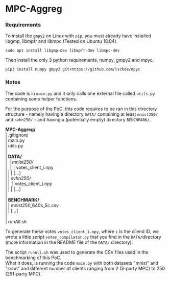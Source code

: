 # MPC-Aggreg



### Requirements

To install the `gmpy2` on Linux with `pip`, you must already have installed libgmp, libmpfr and libmpc (Tested on Ubuntu 18.04).

`sudo apt install libgmp-dev libmpfr-dev libmpc-dev`



Then install the only 3 python requirements, numpy, gmpy2 and mpyc.

`pip3 install numpy gmpy2 git+https://github.com/lschoe/mpyc`



### Notes

The code is in `main.py` and it only calls one external file called `utils.py` containing some helper functions.

For the purpose of the PoC, this code requires to be ran in this directory structure - namely having a directory `DATA/` containing at least `mnist250/` and `svhn250/` - and having a (potentially empty) directory `BENCHMARK/`.



**MPC-Aggreg/** <br>
| .gitignore <br>
| main.py <br>
| utils.py <br>
| <br>
| **DATA/** <br>
|  |  *mnist250/* <br>
|  |  |  votes_client_i.npy <br>
|  |  |  […] <br>
|  |  *svhn250/* <br>
|  |  |  votes_client_i.npy <br>
|  |  |  […] <br>
| <br>
| **BENCHMARK/** <br>
|  |  mnist250_640s_5c.csv <br>
|  |  […] <br>
| <br>
| runAll.sh <br>



To generate these votes `votes_client_i.npy`, where `i` is the cliend ID, we wrote a little script `votes_compilator.py` that you find in the `DATA/`directory (more information in the README file of the `DATA/` directory).



The script `runAll.sh` was used to generate the CSV files used in the benchmarking of this PoC. <br>
What it does, is running the code `main.py` with both datasets "mnist" and "svhn" and different number of clients ranging from 2 (3-party MPC) to 250 (251-party MPC).
